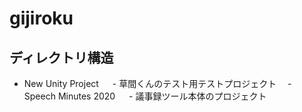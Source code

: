 # gijiroku

## ディレクトリ構造
 - New Unity Project
　   - 草間くんのテスト用テストプロジェクト
　- Speech Minutes 2020
　   - 議事録ツール本体のプロジェクト
　   
